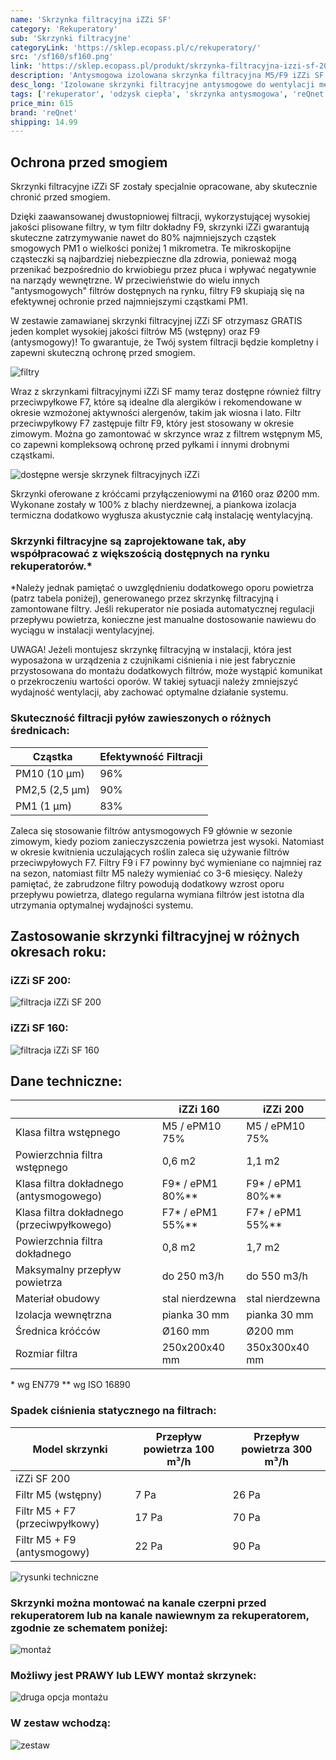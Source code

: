 ```yaml
---
name: 'Skrzynka filtracyjna iZZi SF'
category: 'Rekuperatory'
sub: 'Skrzynki filtracyjne'
categoryLink: 'https://sklep.ecopass.pl/c/rekuperatory/'
src: '/sf160/sf160.png'
link: 'https://sklep.ecopass.pl/produkt/skrzynka-filtracyjna-izzi-sf-200-160/'
description: 'Antysmogowa izolowana skrzynka filtracyjna M5/F9 iZZi SF.'
desc_long: 'Izolowane skrzynki filtracyjne antysmogowe do wentylacji mechanicznej z rekuperacją, z kompletem filtrów klasy M5 i F9 w zestawie. Przeznaczone do skutecznego oczyszczania powietrza nawiewanego do budynków z ultradrobnych cząstek PM10, PM2,5 i PM1, które są najbardziej niebezpieczne dla zdrowia człowieka. Skrzynka przeznaczona do użytku w domowych systemach wentylacji.'
tags: ['rekuperator', 'odzysk ciepła', 'skrzynka antysmogowa', 'reQnet']
price_min: 615
brand: 'reQnet'
shipping: 14.99
---
```


## Ochrona przed smogiem

Skrzynki filtracyjne iZZi SF zostały specjalnie opracowane, aby skutecznie chronić przed smogiem.

Dzięki zaawansowanej dwustopniowej filtracji, wykorzystującej wysokiej jakości plisowane filtry, w tym filtr dokładny F9, skrzynki iZZi gwarantują skuteczne zatrzymywanie nawet do 80% najmniejszych cząstek smogowych PM1 o wielkości poniżej 1 mikrometra. Te mikroskopijne cząsteczki są najbardziej niebezpieczne dla zdrowia, ponieważ mogą przenikać bezpośrednio do krwiobiegu przez płuca i wpływać negatywnie na narządy wewnętrzne. W przeciwieństwie do wielu innych "antysmogowych" filtrów dostępnych na rynku, filtry F9 skupiają się na efektywnej ochronie przed najmniejszymi cząstkami PM1.

W zestawie zamawianej skrzynki filtracyjnej iZZi SF otrzymasz GRATIS jeden komplet wysokiej jakości filtrów M5 (wstępny) oraz F9 (antysmogowy)! To gwarantuje, że Twój system filtracji będzie kompletny i zapewni skuteczną ochronę przed smogiem.

![filtry](/rekuperatory/filtry.jpg)

Wraz z skrzynkami filtracyjnymi iZZi SF mamy teraz dostępne również filtry przeciwpyłkowe F7, które są idealne dla alergików i rekomendowane w okresie wzmożonej aktywności alergenów, takim jak wiosna i lato. Filtr przeciwpyłkowy F7 zastępuje filtr F9, który jest stosowany w okresie zimowym. Można go zamontować w skrzynce wraz z filtrem wstępnym M5, co zapewni kompleksową ochronę przed pyłkami i innymi drobnymi cząstkami.

![dostępne wersje skrzynek filtracyjnych iZZi](/sf160/skrzynki160i200.jpg)

Skrzynki oferowane z króćcami przyłączeniowymi na Ø160 oraz Ø200 mm. Wykonane zostały w 100% z blachy nierdzewnej, a piankowa izolacja termiczna dodatkowo wygłusza akustycznie całą instalację wentylacyjną.

### Skrzynki filtracyjne są zaprojektowane tak, aby współpracować z większością dostępnych na rynku rekuperatorów.\*

\*Należy jednak pamiętać o uwzględnieniu dodatkowego oporu powietrza (patrz tabela poniżej), generowanego przez skrzynkę filtracyjną i zamontowane filtry. Jeśli rekuperator nie posiada automatycznej regulacji przepływu powietrza, konieczne jest manualne dostosowanie nawiewu do wyciągu w instalacji wentylacyjnej.

UWAGA! Jeżeli montujesz skrzynkę filtracyjną w instalacji, która jest wyposażona w urządzenia z czujnikami ciśnienia i nie jest fabrycznie przystosowana do montażu dodatkowych filtrów, może wystąpić komunikat o przekroczeniu wartości oporów. W takiej sytuacji należy zmniejszyć wydajność wentylacji, aby zachować optymalne działanie systemu.

### Skuteczność filtracji pyłów zawieszonych o różnych średnicach:

| Cząstka        | Efektywność Filtracji |
| -------------- | --------------------- |
| PM10 (10 μm)   | 96%                   |
| PM2,5 (2,5 μm) | 90%                   |
| PM1 (1 μm)     | 83%                   |

Zaleca się stosowanie filtrów antysmogowych F9 głównie w sezonie zimowym, kiedy poziom zanieczyszczenia powietrza jest wysoki. Natomiast w okresie kwitnienia uczulających roślin zaleca się używanie filtrów przeciwpyłowych F7. Filtry F9 i F7 powinny być wymieniane co najmniej raz na sezon, natomiast filtr M5 należy wymieniać co 3-6 miesięcy. Należy pamiętać, że zabrudzone filtry powodują dodatkowy wzrost oporu przepływu powietrza, dlatego regularna wymiana filtrów jest istotna dla utrzymania optymalnej wydajności systemu.

## Zastosowanie skrzynki filtracyjnej w różnych okresach roku:

### iZZi SF 200:

![filtracja iZZi SF 200](/sf200/filtracja.jpg)

### iZZi SF 160:

![filtracja iZZi SF 160](/sf160/filtracja.png)

## Dane techniczne:

|                                            | iZZi 160            | iZZi 200            |
| ------------------------------------------ | ------------------- | ------------------- |
| Klasa filtra wstępnego                     | M5 / ePM10 75%      | M5 / ePM10 75%      |
| Powierzchnia filtra wstępnego              | 0,6 m2              | 1,1 m2              |
| Klasa filtra dokładnego (antysmogowego)    | F9\* / ePM1 80%\*\* | F9\* / ePM1 80%\*\* |
| Klasa filtra dokładnego (przeciwpyłkowego) | F7\* / ePM1 55%\*\* | F7\* / ePM1 55%\*\* |
| Powierzchnia filtra dokładnego             | 0,8 m2              | 1,7 m2              |
| Maksymalny przepływ powietrza              | do 250 m3/h         | do 550 m3/h         |
| Materiał obudowy                           | stal nierdzewna     | stal nierdzewna     |
| Izolacja wewnętrzna                        | pianka 30 mm        | pianka 30 mm        |
| Średnica króćców                           | Ø160 mm             | Ø200 mm             |
| Rozmiar filtra                             | 250x200x40 mm       | 350x300x40 mm       |

\* wg EN779
\*\* wg ISO 16890

### Spadek ciśnienia statycznego na filtrach:

| Model skrzynki                 | Przepływ powietrza 100 m³/h | Przepływ powietrza 300 m³/h |
| ------------------------------ | --------------------------- | --------------------------- |
| iZZi SF 200                    |                             |                             |
| Filtr M5 (wstępny)             | 7 Pa                        | 26 Pa                       |
| Filtr M5 + F7 (przeciwpyłkowy) | 17 Pa                       | 70 Pa                       |
| Filtr M5 + F9 (antysmogowy)    | 22 Pa                       | 90 Pa                       |

![rysunki techniczne](/sf160/rystech.png)

### Skrzynki można montować na kanale czerpni przed rekuperatorem lub na kanale nawiewnym za rekuperatorem, zgodnie ze schematem poniżej:

![montaż](/sf160/montaż.jpg)

### Możliwy jest PRAWY lub LEWY montaż skrzynek:

![druga opcja montażu](/sf160/montaż2.jpg)

### W zestaw wchodzą:

![zestaw](/sf160/zestaw.jpg)
